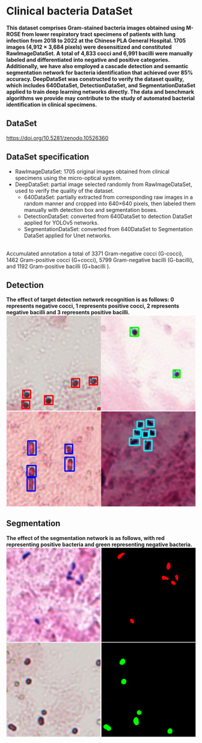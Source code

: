 # Clinical bacteria DataSet
**This dataset comprises Gram-stained bacteria images obtained using M-ROSE from lower respiratory tract specimens of patients with lung infection from 2018 to 2022 at the Chinese PLA General Hospital. 1705 images (4,912 × 3,684 pixels) were desensitized and constituted RawImageDataSet. A total of 4,833 cocci and 6,991 bacilli were manually labeled and differentiated into negative and positive categories. 
Additionally, we have also employed a cascade detection and semantic segmentation network for bacteria identification that achieved over 85% accuracy. DeepDataSet was constructed to verify the dataset quality, which includes 640DataSet, DetectionDataSet, and SegmentationDataSet applied to train deep learning networks directly. The data and benchmark algorithms we provide may contribute to the study of automated bacterial identification in clinical specimens.**
## DataSet
https://doi.org/10.5281/zenodo.10526360
## DataSet specification
* RawImageDataSet: 1705 original images obtained from clinical specimens using the micro-optical system. 
* DeepDataSet: partial image selected randomly from RawImageDataSet, used to verify the quality of the dataset.
  * 640DataSet: partially extracted from corresponding raw images in a random manner and cropped into 640×640 pixels, then labeled them manually with detection box and segmentation boxes.
  * DetectionDataSet: converted from 640DataSet to detection DataSet applied for YOLOv5 networks.
  * SegmentationDataSet: converted from 640DataSet to Segmentation DataSet applied for Unet networks.
  <br>
Accumulated annotation a total of 3371 Gram-negative cocci (G-cocci), 1462 Gram-positive cocci (G+cocci), 5799 Gram-negative bacilli (G-bacilli), and 1192 Gram-positive bacilli (G+bacilli ).

## Detection
**The effect of target detection network recognition is as follows: 0 represents negative cocci, 1 represents positive cocci, 2 represents negative bacilli and 3 represents positive bacilli.**
<br>
![image](https://github.com/Quanlab-Bioimage/301RoseDataSet/blob/main/images/Detection.png)


## Segmentation
**The effect of the segmentation network is as follows, with red representing positive bacteria and green representing negative bacteria.**
<br>
![image](https://github.com/Quanlab-Bioimage/301RoseDataSet/blob/main/images/Split.png)
